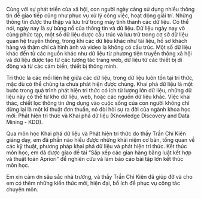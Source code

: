 Cùng với sự phát triển của xã hội, con người ngày càng sử dụng nhiều thông tin để giao tiếp cũng như phục vụ xử lý công việc, hoạt động giải trí. Những thông tin được thu thập và lưu trữ trong máy tính thành các dữ liệu. Có thể nói, ngày nay là sự bùng nổ của thông tin và dữ liệu. Dữ liệu ngày nay vô cùng phức tạp, một số dữ liệu được cấu trúc và lưu trữ trong cơ sở dữ liệu quan hệ truyền thống, trong khi các dữ liệu khác như tài liệu, hồ sơ khách hàng và thậm chí cả hình ảnh và video là không có cấu trúc. Một số dữ liệu khác đến từ các nguồn khác như dữ liệu từ phương tiện truyền thông xã hội và dữ liệu được tạo từ các tương tác trang web, dữ liệu từ các thiết bị di động và từ các cảm biến, thiết bị thông minh.

Tri thức là các mối liên hệ giữa các dữ liệu, trong dữ liệu luôn tồn tại tri thức, mặc dù có thể chúng ta chưa phát hiện được chúng. Khai phá dữ liệu là một bước trong quá trình phát hiện tri thức có ích từ lượng lớn dữ liệu, những dữ liệu này có thể từ kho dữ liệu, web, hoặc các nguồn dữ liệu khác. Việc khai thác, chiết lọc thông tin ứng dụng vào cuộc sống của con người không chỉ dừng lại là một kĩ thuật đơn thuần, nó đòi hỏi sự ra đời của ngành khoa học mới: Phát hiện tri thức và Khai phá dữ liệu (Knowledge Discovery and Data Mining - KDD). 

Qua môn học Khai phá dữ liệu và Phát hiện tri thức do thầy Trần Chí Kiên giảng dạy, em đã phần nào hiểu được những khái niệm cơ bản, tổng quan về các kỹ thuật, phương pháp khai phá dữ liệu và phát hiện tri thức. Kết thúc môn học, em đã được giao đề tài “Sắp xếp các gian hàng bằng luật kết hợp và thuật toán Apriori” để nghiên cứu và làm báo cáo bài tập lớn kết thúc môn học.

Em xin cảm ơn sâu sắc nhà trường, và thầy Trần Chí Kiên đã giúp đỡ và cho em có thêm những kiến thức mới, hiện đại, bổ ích để phục vụ công tác chuyên môn.
